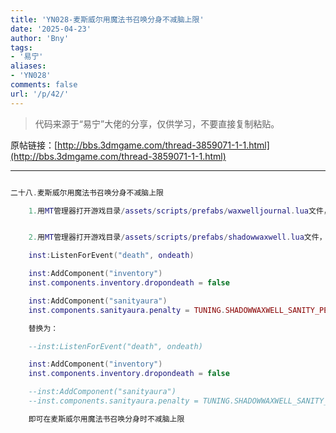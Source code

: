 ```yaml
---
title: 'YN028-麦斯威尔用魔法书召唤分身不减脑上限'
date: '2025-04-23'
author: 'Bny'
tags:
- '易宁'
aliases:
- 'YN028'
comments: false
url: '/p/42/'
---
```


> 代码来源于“易宁”大佬的分享，仅供学习，不要直接复制粘贴。

原帖链接：[http://bbs.3dmgame.com/thread-3859071-1-1.html](http://bbs.3dmgame.com/thread-3859071-1-1.html)

---

```lua  

二十八.麦斯威尔用魔法书召唤分身不减脑上限

	1.用MT管理器打开游戏目录/assets/scripts/prefabs/waxwelljournal.lua文件，将reader.components.sanity:RecalculatePenalty()替换为--reader.components.sanity:RecalculatePenalty()


	2.用MT管理器打开游戏目录/assets/scripts/prefabs/shadowwaxwell.lua文件，将下列内容：

	inst:ListenForEvent("death", ondeath)

	inst:AddComponent("inventory")
	inst.components.inventory.dropondeath = false

	inst:AddComponent("sanityaura")
	inst.components.sanityaura.penalty = TUNING.SHADOWWAXWELL_SANITY_PENALTY

	替换为：

	--inst:ListenForEvent("death", ondeath)

	inst:AddComponent("inventory")
	inst.components.inventory.dropondeath = false

	--inst:AddComponent("sanityaura")
	--inst.components.sanityaura.penalty = TUNING.SHADOWWAXWELL_SANITY_PENALTY

	即可在麦斯威尔用魔法书召唤分身时不减脑上限

```  


